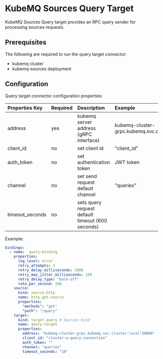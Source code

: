 # KubeMQ Sources Query Target

KubeMQ Sources Query target provides an RPC query sender for processing sources requests.

## Prerequisites
The following are required to run the query target connector:

- kubemq cluster
- kubemq-sources deployment


## Configuration

Query target connector configuration properties:

| Properties Key  | Required | Description                                        | Example                                              |
|:----------------|:---------|:---------------------------------------------------|:-----------------------------------------------------|
| address         | yes      | kubemq server address (gRPC interface)             | kubemq-cluster-grpc.kubemq.svc.cluster.local:50000 |
| client_id       | no       | set client id                                      | "client_id"                                          |
| auth_token      | no       | set authentication token                           | JWT token                                            |
| channel | no       | set send request default channel               |          "queries"                                            |
| timeout_seconds | no       | sets query request default timeout (600 seconds) |                                                      |


Example:

```yaml
bindings:
  - name:  query-binding 
    properties: 
      log_level: error
      retry_attempts: 3
      retry_delay_milliseconds: 1000
      retry_max_jitter_milliseconds: 100
      retry_delay_type: "back-off"
      rate_per_second: 100
    source:
      kind: source.http
      name: http-get-source
      properties:
        "methods": "get"
        "path": "/query"
    target:
      kind: target.query # Sources kind
      name: query-target 
      properties: 
        address: "kubemq-cluster-grpc.kubemq.svc.cluster.local:50000"
        client_id: "cluster-a-query-connection"
        auth_token: ""
        channel: "queries"
        timeout_seconds: "10"
```

